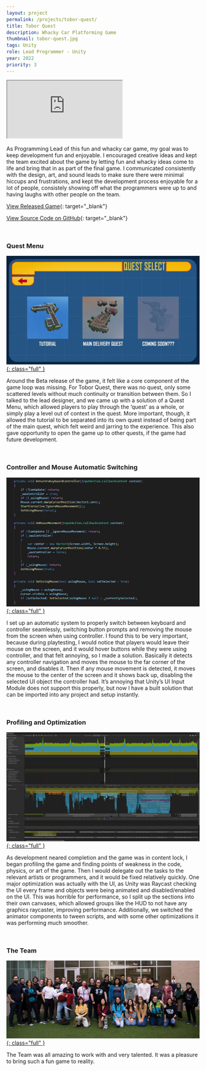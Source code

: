 ```yaml
---
layout: project
permalink: /projects/tobor-quest/
title: Tobor Quest
description: Whacky Car Platforming Game
thumbnail: tobor-quest.jpg
tags: Unity
role: Lead Programmer - Unity
year: 2022
priority: 3
---
```


<iframe class="full aspect16-9" src="https://www.youtube.com/embed/sdNzyZh9RNU?autoplay=1&mute=1&loop=1&list=PLRNKKzTiLuHQo_nG3suXDMp9r3IJNDwYE" allowfullscreen></iframe>

As Programming Lead of this fun and whacky car game, my goal was to keep development fun and enjoyable. I encouraged creative ideas and kept the team excited about the game by letting fun and whacky ideas come to life and bring that in as part of the final game. I communicated consistently with the design, art, and sound leads to make sure there were minimal hiccups and frustrations, and kept the development process enjoyable for a lot of people, consistely showing off what the programmers were up to and having laughs with other people on the team.

[View Released Game](https://atec-animgames.com/game-lab){: target="_blank"}

[View Source Code on GitHub](https://github.com/metalac190/GameLab_ToborQuest){: target="_blank"}

<br>

### Quest Menu
<a href="quest-menu.jpg" target="_blank">![](quest-menu.jpg){: class="full" }</a>

Around the Beta release of the game, it felt like a core component of the game loop was missing. For Tobor Quest, there was no quest, only some scattered levels without much continuity or transition between them. So I talked to the lead designer, and we came up with a solution of a Quest Menu, which allowed players to play through the ‘quest’ as a whole, or simply play a level out of context in the quest. More important, though, it allowed the tutorial to be separated into its own quest instead of being part of the main quest, which felt weird and jarring to the experience. This also gave opportunity to open the game up to other quests, if the game had future development.

<br>

### Controller and Mouse Automatic Switching
<a href="controller-mouse-switching.jpg" target="_blank">![](controller-mouse-switching.jpg){: class="full" }</a>

I set up an automatic system to properly switch between keyboard and controller seamlessly, switching button prompts and removing the mouse from the screen when using controller. I found this to be very important, because during playtesting, I would notice that players would leave their mouse on the screen, and it would hover buttons while they were using controller, and that felt annoying, so I made a solution. Basically it detects any controller navigation and moves the mouse to the far corner of the screen, and disables it. Then if any mouse movement is detected, it moves the mouse to the center of the screen and it shows back up, disabling the selected UI object the controller had. It’s annoying that Unity’s UI Input Module does not support this properly, but now I have a built solution that can be imported into any project and setup instantly.

<br>

### Profiling and Optimization
<a href="unity-profiler.jpg" target="_blank">![](unity-profiler.jpg){: class="full" }</a>

As development neared completion and the game was in content lock, I began profiling the game and finding points of weakness in the code, physics, or art of the game. Then I would delegate out the tasks to the relevant artists or programmers, and it would be fixed relatively quickly. One major optimization was actually with the UI, as Unity was Raycast checking the UI every frame and objects were being animated and disabled/enabled on the UI. This was horrible for performance, so I split up the sections into their own canvases, which allowed groups like the HUD to not have any graphics raycaster, improving performance. Additionally, we switched the animator components to tween scripts, and with some other optimizations it was performing much smoother.

<br>

### The Team
<a href="tobor-quest-team.jpg" target="_blank">![](tobor-quest-team.jpg){: class="full" }</a>

The Team was all amazing to work with and very talented. It was a pleasure to bring such a fun game to reality.
